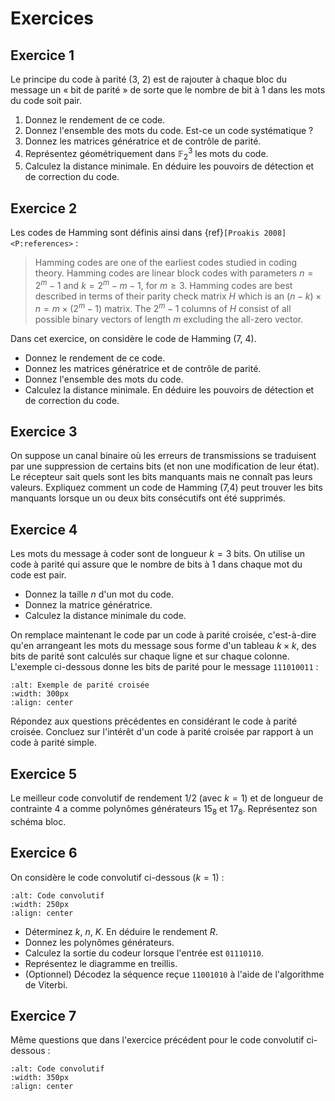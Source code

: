 # Exercices


## Exercice 1

Le principe du code à parité (3, 2) est de rajouter à chaque bloc du message un « bit de parité »
de sorte que le nombre de bit à 1 dans les mots du code soit pair.

1. Donnez le rendement de ce code.
2. Donnez l'ensemble des mots du code. Est-ce un code systématique ?
3. Donnez les matrices génératrice et de contrôle de parité.
4. Représentez géométriquement dans $\mathbb{F}_2^3$ les mots du code.
5. Calculez la distance minimale. En déduire les pouvoirs de détection et de correction du code.


## Exercice 2

Les codes de Hamming sont définis ainsi dans {ref}`[Proakis 2008]<P:references>` :

>  Hamming codes are one of the earliest codes studied in coding theory.
   Hamming codes are linear block codes with parameters $n=2^m-1$ and $k=2^m-m-1$, for $m\geq3$.
   Hamming codes are best described in terms of their parity check matrix $H$ which is an
   $(n-k) \times n = m \times (2^m-1)$ matrix.
   The $2^m-1$ columns of $H$ consist of all possible binary vectors of length $m$ excluding the all-zero vector.
  
Dans cet exercice, on considère le code de Hamming (7, 4).

* Donnez le rendement de ce code.
* Donnez les matrices génératrice et de contrôle de parité.
* Donnez l'ensemble des mots du code.
* Calculez la distance minimale. En déduire les pouvoirs de détection et de correction du code.

<!--
On reçoit la séquence binaire \bs{10001111110010010100011010111011111}.
Trouvez le message émis sachant qu'un code de Hamming~(7,4) a été utilisé.
Solution : 1 0 0 0  1 0 1 0  0 1 1 1  1 1 0 1  1 1 1 1
-->
 

## Exercice 3

<!-- Wilson, ex. 5.0.1 -->

On suppose un canal binaire où les erreurs de transmissions se traduisent par une suppression de certains bits
(et non une modification de leur état).
Le récepteur sait quels sont les bits manquants mais ne connaît pas leurs valeurs.
Expliquez comment un code de Hamming (7,4) peut trouver les bits manquants lorsque un ou deux bits consécutifs ont été supprimés.


## Exercice 4

Les mots du message à coder sont de longueur $k=3$ bits.
On utilise un code à parité qui assure que le nombre de bits à 1 dans chaque mot du code est pair.

* Donnez la taille $n$ d'un mot du code.
* Donnez la matrice génératrice.
* Calculez la distance minimale du code.

On remplace maintenant le code par un code à parité croisée,
c'est-à-dire qu'en arrangeant les mots du message sous forme d'un tableau $k \times k$,
des bits de parité sont calculés sur chaque ligne et sur chaque colonne.
L'exemple ci-dessous donne les bits de parité pour le message <code>111010011</code> :

```{image} figs/crossparity.png
:alt: Exemple de parité croisée
:width: 300px
:align: center
```

Répondez aux questions précédentes en considérant le code à parité croisée.
Concluez sur l'intérêt d'un code à parité croisée par rapport à un code à parité simple.


## Exercice 5

Le meilleur code convolutif de rendement $1/2$ (avec $k=1$) et de longueur de contrainte $4$ a comme polynômes générateurs $15_8$ et $17_8$.
Représentez son schéma bloc.

<!-- Déterminer sa distance minimale $d_\mathrm{min}$ (solution : dmin = 6 : cf tableau 3 dans Sari) -->


## Exercice 6

On considère le code convolutif ci-dessous ($k=1$) :

```{image} figs/codeconv1.png
:alt: Code convolutif
:width: 250px
:align: center
```

* Déterminez $k$, $n$, $K$. En déduire le rendement $R$.
* Donnez les polynômes générateurs.
* Calculez la sortie du codeur lorsque l'entrée est <code>01110110</code>.
* Représentez le diagramme en treillis.
* (Optionnel) Décodez la séquence reçue <code>11001010</code> à l'aide de l'algorithme de Viterbi.


## Exercice 7

<!-- Codeur de la fig 8.27 du Proakis -->

Même questions que dans l'exercice précédent pour le code convolutif ci-dessous :

```{image} figs/codeconv2.png
:alt: Code convolutif
:width: 350px
:align: center
```

<!-- Un code en treillis dont les mots sont de longueur $n=2$ a pour réponse impulsionnelle \bs{11011010}.
Déterminer la réponse du codeur à l'entrée \bs{10001101}. -->

<!-- sur les codes barres EAN 13 ? -->
